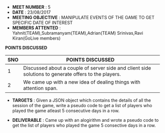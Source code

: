 * **MEET NUMBER** : 5
* **DATE** :  23/08/2017
* **MEETING OBJECTIVE** : MANIPULATE EVENTS OF THE GAME TO GET SPECIFIC DATE OF INTEREST 
* **MEMBERS ATTENTED** : Yahnit(TEAM),Subramanyam(TEAM),Adrian(TEAM)
                         Srinivas,Ravi Kiran(GoLive members)

**POINTS DISCUSSED**

SNO | POINTS DISCUSSED
---- | ----
1 | Discussed about a couple of server side and client side solutions to generate offers to the players.
2 | We came up with a new idea of dealing things with attention span. 

* **TARGETS** : Given a JSON object which contains the details of all the session of the game, write a pseudo code to get a list of players who played the game atleast 5 consecutive days in a row. 

* **DELIVERABLE** : Came up with an alogirithm and wrote a pseudo code to get the list of players who played the game 5 consective days in  a row.

